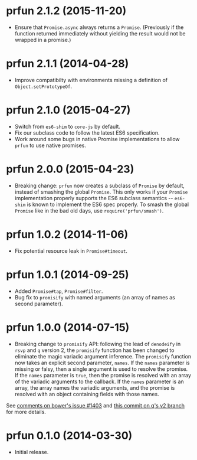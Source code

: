 # prfun 2.1.2 (2015-11-20)
* Ensure that `Promise.async` always returns a `Promise`.
  (Previously if the function returned immediately without yielding
  the result would not be wrapped in a promise.)

# prfun 2.1.1 (2014-04-28)
* Improve compatibilty with environments missing a definition of
  `Object.setPrototypeOf`.

# prfun 2.1.0 (2015-04-27)
* Switch from `es6-shim` to `core-js` by default.
* Fix our subclass code to follow the latest ES6 specification.
* Work around some bugs in native Promise implementations to allow
`prfun` to use native promises.

# prfun 2.0.0 (2015-04-23)
* Breaking change: `prfun` now creates a subclass of `Promise` by
  default, instead of smashing the global `Promise`.  This only works
  if your `Promise` implementation properly supports the ES6 subclass
  semantics -- `es6-shim` is known to implement the ES6 spec properly.
  To smash the global `Promise` like in the bad old days, use
  `require('prfun/smash')`.

# prfun 1.0.2 (2014-11-06)

* Fix potential resource leak in `Promise#timeout`.

# prfun 1.0.1 (2014-09-25)

* Added `Promise#tap`, `Promise#filter`.
* Bug fix to `promisify` with named arguments (an array of names as
  second parameter).

# prfun 1.0.0 (2014-07-15)

* Breaking change to `promisify` API: following the lead of
`denodeify` in `rsvp` and `q` version 2, the `promisify` function has
been changed to eliminate the magic variadic argument inference.  The
`promisify` function now takes an explicit second parameter, `names`.
If the `names` parameter is missing or falsy, then a single argument
is used to resolve the promise.  If the `names` parameter is `true`,
then the promise is resolved with an array of the variadic arguments
to the callback.  If the `names` parameter is an array, the array
names the variadic arguments, and the promise is resolved with an
object containing fields with those names.

See [comments on bower's issue #1403](https://github.com/bower/bower/pull/1403#issuecomment-48784169)
and [this commit on q's v2 branch](https://github.com/kriskowal/q/commit/d5bea58bfb0fc091beb52dd91fe78506851bc7c5)
for more details.

# prfun 0.1.0 (2014-03-30)
* Initial release.
